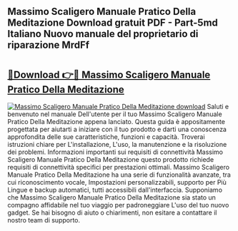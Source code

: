 ## Massimo Scaligero Manuale Pratico Della Meditazione Download gratuit PDF - Part-5md Italiano Nuovo manuale del proprietario di riparazione MrdFf

# <h2><a href="http://dfgyxl.blite.top/?on=Massimo+Scaligero+Manuale+Pratico+Della+Meditazione">🔗Download 👉🔴 Massimo Scaligero Manuale Pratico Della Meditazione</a></h2>

[![Massimo Scaligero Manuale Pratico Della Meditazione download](https://i.imgur.com/lujVjoI.png)](http://dfgyxl.blite.top/?on=Massimo+Scaligero+Manuale+Pratico+Della+Meditazione)
Saluti e benvenuto nel manuale Dell'utente per il tuo Massimo Scaligero Manuale Pratico Della Meditazione appena lanciato. Questa guida è appositamente progettata per aiutarti a iniziare con il tuo prodotto e darti una conoscenza approfondita delle sue caratteristiche, funzioni e capacità. Troverai istruzioni chiare per L'installazione, L'uso, la manutenzione e la risoluzione dei problemi. Informazioni importanti sui requisiti di connettività Massimo Scaligero Manuale Pratico Della Meditazione questo prodotto richiede requisiti di connettività specifici per prestazioni ottimali. Massimo Scaligero Manuale Pratico Della Meditazione ha una serie di funzionalità avanzate, tra cui riconoscimento vocale, Impostazioni personalizzabili, supporto per Più Lingue e backup automatici, tutti accessibili dall'interfaccia. Supponiamo che Massimo Scaligero Manuale Pratico Della Meditazione sia stato un compagno affidabile nel tuo viaggio per padroneggiare L'uso del tuo nuovo gadget. Se hai bisogno di aiuto o chiarimenti, non esitare a contattare il nostro team di supporto.
